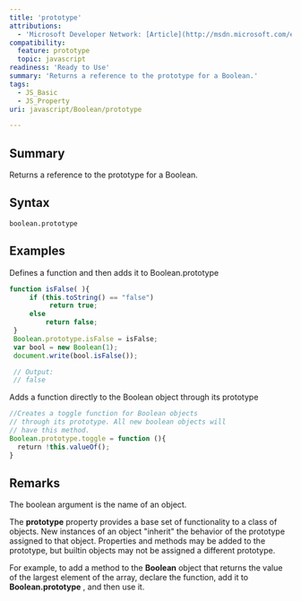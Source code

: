 ```yaml
---
title: 'prototype'
attributions:
  - 'Microsoft Developer Network: [Article](http://msdn.microsoft.com/en-us/library/ie/jj155296(v=vs.94).aspx)'
compatibility:
  feature: prototype
  topic: javascript
readiness: 'Ready to Use'
summary: 'Returns a reference to the prototype for a Boolean.'
tags:
  - JS_Basic
  - JS_Property
uri: javascript/Boolean/prototype

---
```

## Summary

Returns a reference to the prototype for a Boolean.

## Syntax

    boolean.prototype

## Examples

Defines a function and then adds it to Boolean.prototype

``` js
function isFalse( ){
     if (this.toString() == "false")
          return true;
     else
         return false;
 }
 Boolean.prototype.isFalse = isFalse;
 var bool = new Boolean(1);
 document.write(bool.isFalse());

 // Output:
 // false
```

Adds a function directly to the Boolean object through its prototype

``` js
//Creates a toggle function for Boolean objects
// through its prototype. All new boolean objects will
// have this method.
Boolean.prototype.toggle = function (){
  return !this.valueOf();
}
```

## Remarks

The boolean argument is the name of an object.

The **prototype** property provides a base set of functionality to a class of objects. New instances of an object "inherit" the behavior of the prototype assigned to that object. Properties and methods may be added to the prototype, but builtin objects may not be assigned a different prototype.

For example, to add a method to the **Boolean** object that returns the value of the largest element of the array, declare the function, add it to **Boolean.prototype** , and then use it.

